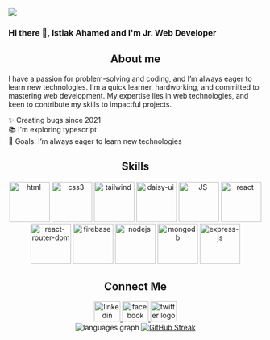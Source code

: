 ![](https://i.ibb.co.com/9ZG5pnK/Purple-Abstract-Graphic-Design-Linked-In-Article-Cover-Image.png)

### Hi there 👋, Istiak Ahamed and I'm Jr. Web Developer


<h2 align="center">About me</h2>


 I have a passion for problem-solving and coding, and I’m always eager to learn new technologies.
 I'm a quick learner, hardworking, and committed to mastering web development. My expertise lies
 in web technologies, and keen to contribute my skills to impactful projects.
 <p align="left">✨ Creating bugs since 2021<br>📚 I'm exploring typescript<br>🎯 Goals:  I’m always eager to learn new technologies</p>

<h2 align="center">Skills</h2>

<p align="center"> <img src="https://i.ibb.co.com/0h3f64T/html.png" alt="html" width="80" height="80"/> <img src="https://i.ibb.co.com/NSGQQ8G/css.png" alt="css3" width="80" height="80"/> <img src="https://i.ibb.co.com/MSmsBnJ/tailwind-css.png" alt="tailwind" width="80" height="80"/> <img src="https://i.ibb.co.com/G0QdsKm/daisy-ui.png" alt="daisy-ui" width="80" height="80"/> <img src="https://i.ibb.co.com/YZYHgfW/java-script.png" alt="JS" width="80" height="80"/> <img src="https://i.ibb.co.com/LngHzGG/react.png" alt="react" width="80" height="80"/> <img src="https://i.ibb.co.com/HzmVMM0/react-router-dom.png" alt="react-router-dom" width="80" height="80"/> <img src="https://i.ibb.co.com/7XDxD8w/firebase.png" alt="firebase" width="80" height="80"/> <img src="https://i.ibb.co.com/hWt5XR8/node-js.png" alt="nodejs" width="80" height="80"/> <img src="https://i.ibb.co.com/wJQqrgG/mongodb.png" alt="mongodb" width="80" height="80"/> <img src="https://i.ibb.co.com/KD8Yn8V/express-js.png" alt="express-js" width="80" height="80"/> </p>

<h2 align="center">Connect Me</h2>


<div align="center">
  <a href="https://www.linkedin.com/in/istiak-ahamed-0619at/" target="_blank">
    <img src="https://raw.githubusercontent.com/maurodesouza/profile-readme-generator/master/src/assets/icons/social/linkedin/default.svg" width="52" height="40" alt="linkedin logo"  />
  </a>
  <a href="https://www.facebook.com/istiak.ahamed.19/" target="_blank">
    <img src="https://raw.githubusercontent.com/maurodesouza/profile-readme-generator/master/src/assets/icons/social/facebook/default.svg" width="52" height="40" alt="facebook logo"  />
  </a>
  <a href="https://x.com/ISTIAKA13842838" target="_blank">
    <img src="https://raw.githubusercontent.com/maurodesouza/profile-readme-generator/master/src/assets/icons/social/twitter/default.svg" width="52" height="40" alt="twitter logo"  />
  </a>
</div>


<div align="center">
  <img src="https://github-readme-stats.vercel.app/api/top-langs?username=istiak19&locale=en&hide_title=false&layout=compact&card_width=520&langs_count=5&theme=dracula&hide_border=false&order=2" alt="languages graph"  />
<a href="https://git.io/streak-stats"><img src="https://streak-stats.demolab.com?user=istiak19&theme=dark" alt="GitHub Streak" /></a>
</div>
